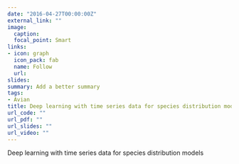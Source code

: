 ```yaml
---
date: "2016-04-27T00:00:00Z"
external_link: ""
image:
  caption: 
  focal_point: Smart
links:
- icon: graph
  icon_pack: fab
  name: Follow
  url: 
slides: 
summary: Add a better summary 
tags:
- Avian
title: Deep learning with time series data for species distribution models 
url_code: ""
url_pdf: ""
url_slides: ""
url_video: ""
---
```


Deep learning with time series data for species distribution models
